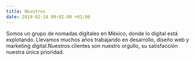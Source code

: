 ```yaml
---
title: Nosotros
date: 2019-02-14 00:02:00 +01:00
---
```


Somos un grupo de nomadas digitales en México, donde lo digital está explotando. Llevamos muchos años trabajando en desarrollo, diseño web y marketing digital.Nuestros clientes son nuestro orgullo, su satisfacción nuestra única prioridad.